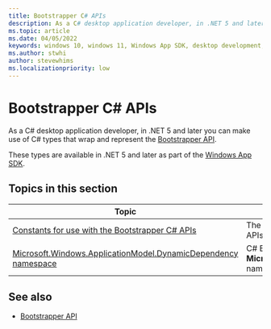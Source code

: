 ```yaml
---
title: Bootstrapper C# APIs
description: As a C# desktop application developer, in .NET 5 and later you can make use of C# types that wrap and represent the [Bootstrapper API](/windows/windows-app-sdk/api/win32/_bootstrap/).
ms.topic: article
ms.date: 04/05/2022
keywords: windows 10, windows 11, Windows App SDK, desktop development, C#, interop, Bootstrapper, Bootstrapper API
ms.author: stwhi
author: stevewhims
ms.localizationpriority: low
---
```


# Bootstrapper C# APIs

As a C# desktop application developer, in .NET 5 and later you can make use of C# types that wrap and represent the [Bootstrapper API](/windows/windows-app-sdk/api/win32/_bootstrap/).

These types are available in .NET 5 and later as part of the [Windows App SDK](/windows/apps/windows-app-sdk/).

## Topics in this section

| Topic | Description |
| - | - |
| [Constants for use with the Bootstrapper C# APIs](cs-bootstrapper-apis-constants.md) | The following constants are for use with the Bootstrapper C# APIs. |
| [Microsoft.Windows.ApplicationModel.DynamicDependency namespace](microsoft.windows.applicationmodel.dynamicdependency/microsoft.windows.applicationmodel.dynamicdependency.md) | C# Bootstrapper APIs in the **Microsoft.Windows.ApplicationModel.DynamicDependency** namespace. |

## See also

* [Bootstrapper API](/windows/windows-app-sdk/api/win32/_bootstrap/)
